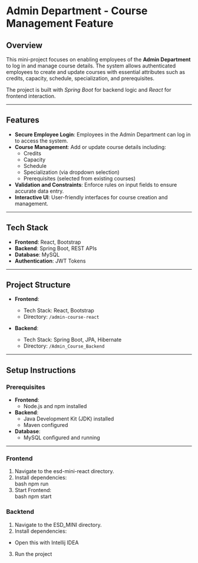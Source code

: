 # Admin Department - Course Management Feature

## Overview
This mini-project focuses on enabling employees of the **Admin Department** to log in and manage course details. The system allows authenticated employees to create and update courses with essential attributes such as credits, capacity, schedule, specialization, and prerequisites.

The project is built with *Spring Boot* for backend logic and *React* for frontend interaction.

---

## Features
- **Secure Employee Login**: Employees in the Admin Department can log in to access the system.
- **Course Management**: Add or update course details including:
  - Credits
  - Capacity
  - Schedule
  - Specialization (via dropdown selection)
  - Prerequisites (selected from existing courses)
- **Validation and Constraints**: Enforce rules on input fields to ensure accurate data entry.
- **Interactive UI**: User-friendly interfaces for course creation and management.

---

## Tech Stack
- **Frontend**: React, Bootstrap
- **Backend**: Spring Boot, REST APIs
- **Database**: MySQL
- **Authentication**: JWT Tokens

---

## Project Structure
- **Frontend**:  
  - Tech Stack: React, Bootstrap  
  - Directory: `/admin-course-react`  

- **Backend**:  
  - Tech Stack: Spring Boot, JPA, Hibernate  
  - Directory: `/Admin_Course_Backend`  

---

## Setup Instructions

### Prerequisites
- **Frontend**:
  - Node.js and npm installed  
- **Backend**:
  - Java Development Kit (JDK) installed  
  - Maven configured  
- **Database**:
  - MySQL configured and running  

---

### Frontend
1. Navigate to the esd-mini-react directory.
2. Install dependencies:  
   bash
   npm run
3. Start Frontend:  
   bash
   npm start

### Backtend
1. Navigate to the ESD_MINI directory.
2. Install dependencies:  
- Open this with Intellij IDEA
3. Run the project
